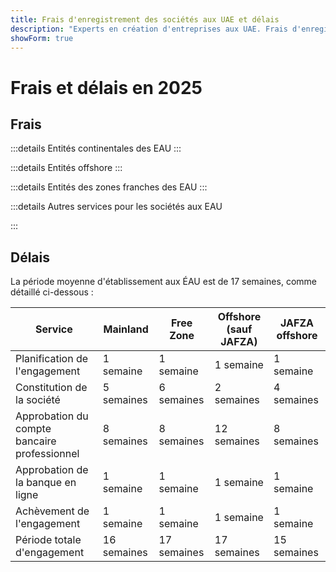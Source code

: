 ```yaml
---
title: Frais d'enregistrement des sociétés aux UAE et délais
description: "Experts en création d'entreprises aux UAE. Frais d'enregistrement d'une société aux UAE et délais estimés pour la création d'entreprise."
showForm: true
---
```


# Frais et délais en 2025

## Frais

:::details Entités continentales des EAU
<TableWrapper
  :headers="['Différents types d\'entités aux EAU', 'Coût 1ère année', 'Coût 2ème année', 'Facture provisoire']"
  :rows="[
    { title: 'Dubai mainland LLC', year1Cost: 23610, year2Cost: 12932, invoiceLink: 'https://docs.google.com/document/d/17zrplxsKNhqfC8AGuqbiAzR_1QXutglx_zeaSEys7-E/edit?usp=sharing' },
    { title: 'Abu Dhabi LLC', year1Cost: 29538, year2Cost: 12003, invoiceLink: '/resources/contacts' },
    { title: 'RAK LLC', year1Cost: 23400, year2Cost: 10469, invoiceLink: '/resources/contacts' },
    { title: 'Sharjah LLC', year1Cost: 30995, year2Cost: 13960, invoiceLink: '/resources/contacts' },
    { title: 'Ajman LLC', year1Cost: 29375, year2Cost: 8960, invoiceLink: '/resources/contacts' }
  ]"
/>
:::

:::details Entités offshore
<TableWrapper
  :headers="['Options pour la formation de sociétés offshore aux EAU', 'Coût 1ère année', 'Coût 2ème année', 'Facture provisoire']"
  :rows="[
    { title: 'JAFZA offshore company formation', year1Cost: 22393, year2Cost: 10143, invoiceLink: '/resources/contacts' },
    { title: 'RAK offshore company formation', year1Cost: 16714, year2Cost: 5620, invoiceLink: '/resources/contacts' },
    { title: 'Ajman offshore company formation', year1Cost: 12670, year2Cost: 3200, invoiceLink: '/resources/contacts' }
  ]"
/>
:::

:::details Entités des zones franches des EAU
<TableWrapper
  :headers="['Zones franches des EAU', 'Coût 1ère année', 'Coût 2ème année', 'Facture provisoire']"
  :rows="[
    { title: 'Dubai FTZ - Dubai Airport', year1Cost: 22063, year2Cost: 12329, invoiceLink: '/resources/contacts' },
    { title: 'Dubai FTZ - DMCC', year1Cost: 24874, year2Cost: 15999, invoiceLink: '/resources/contacts' },
    { title: 'RAKEZ company', year1Cost: 19605, year2Cost: 11182, invoiceLink: '/resources/contacts' }
  ]"
/>
:::

:::details Autres services pour les sociétés aux EAU

<TableWrapper
  :headers="['Ouverture de compte bancaire professionnel aux EAU (déplacement requis)', 'Remarques', 'Coût en USD']"
  :rows="[
    { title: 'Compte bancaire professionnel aux EAU pour une société que nous enregistrons', remarks: 'Structure d\'entreprise et activité commerciale simples', cost: 4950 },
    { title: '', remarks: 'Structure d\'entreprise ou activité commerciale complexe (ex. crypto)', cost: 6950 },
    { title: 'Compte bancaire professionnel aux EAU pour une société que nous n\'avons pas enregistrée', remarks: 'Compte bancaire professionnel aux EAU pour une société aux EAU', cost: 6950 },
    { title: '', remarks: 'Structure d\'entreprise ou activité commerciale complexe (ex. crypto)', cost: 8950 },
    { title: 'Compte bancaire personnel aux EAU', remarks: '', cost: 2950 }
  ]"
/>

<TableWrapper
  :headers="['Visa de résidence/travail aux EAU', 'Remarques', 'Coût']"
  :rows="[
    { title: 'Frais de visa de travail', remarks: 'Nos frais incluent<br/>i) les frais du Programme de Protection des Employés (EPI) (23 à 155 USD selon le salaire et le type de visa);<br/>ii) un test d\'aptitude médicale (235 USD)<br/>iii) la demande d\'Emirates ID (165 USD) et<br/>iv) les frais de demande gouvernementaux (1 500 USD). Hors frais d\'assurance santé', cost: 4950 },
    { title: 'Frais de visa doré', remarks: '', cost: 7950 },
    { title: 'Visa de personne à charge - conjoint', remarks: '', cost: 2950 },
    { title: 'Visa de personne à charge - enfant', remarks: '', cost: 1950 }
  ]"
/>

<TableWrapper
  :headers="['Services comptables et fiscaux pour sociétés aux EAU', 'Remarques', 'Coût']"
  :rows="[
    { title: 'Frais annuels de comptabilité et fiscalité pour une société active', remarks: 'Il s\'agit d\'une estimation des frais de Golden Fish. Après réception d\'un ensemble de chiffres comptables provisoires de votre société, Golden Fish vous communiquera précisément les frais de comptabilité et de fiscalité pour votre entreprise.', cost: 5950 },
    { title: 'Frais annuels de comptabilité et fiscalité pour une société dormante', remarks: '', cost: 1200 },
    { title: 'Frais d\'audit approximatifs (si requis)', remarks: '', cost: 2000 },
    { title: 'Déclaration de TVA', remarks: 'Trimestrielle ou mensuelle selon le volume', cost: 750 },
    { title: 'Tenue de livres', remarks: '', buttonLink: '#' },
    { title: 'Paie', remarks: '', buttonLink: '#' }
  ]"
/>
:::

## Délais

La période moyenne d'établissement aux ÉAU est de 17 semaines, comme détaillé ci-dessous :

| Service                                      | Mainland    | Free Zone   | Offshore (sauf JAFZA) | JAFZA offshore |
| -------------------------------------------- | ----------- | ----------- | --------------------- | -------------- |
| Planification de l'engagement                | 1 semaine   | 1 semaine   | 1 semaine             | 1 semaine      |
| Constitution de la société                   | 5 semaines  | 6 semaines  | 2 semaines            | 4 semaines     |
| Approbation du compte bancaire professionnel | 8 semaines  | 8 semaines  | 12 semaines           | 8 semaines     |
| Approbation de la banque en ligne            | 1 semaine   | 1 semaine   | 1 semaine             | 1 semaine      |
| Achèvement de l'engagement                   | 1 semaine   | 1 semaine   | 1 semaine             | 1 semaine      |
| Période totale d'engagement                  | 16 semaines | 17 semaines | 17 semaines           | 15 semaines    |
